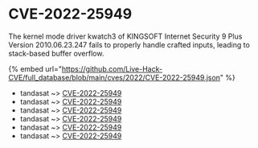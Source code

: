 # CVE-2022-25949

The kernel mode driver kwatch3 of KINGSOFT Internet Security 9 Plus Version 2010.06.23.247 fails to properly handle crafted inputs, leading to stack-based buffer overflow.

{% embed url="https://github.com/Live-Hack-CVE/full_database/blob/main/cves/2022/CVE-2022-25949.json" %}


* tandasat ~> [CVE-2022-25949](https://www.alice-snow.ru/2022/database/cve-2022-25949/cve-2022-25949-tandasat)
* tandasat ~> [CVE-2022-25949](https://www.alice-snow.ru/2022/database/cve-2022-25949/cve-2022-25949-tandasat)
* tandasat ~> [CVE-2022-25949](https://www.alice-snow.ru/2022/database/cve-2022-25949/cve-2022-25949-tandasat)
* tandasat ~> [CVE-2022-25949](https://www.alice-snow.ru/2022/database/cve-2022-25949/cve-2022-25949-tandasat)
* tandasat ~> [CVE-2022-25949](https://www.alice-snow.ru/2022/database/cve-2022-25949/cve-2022-25949-tandasat)
* tandasat ~> [CVE-2022-25949](https://www.alice-snow.ru/2022/database/cve-2022-25949/cve-2022-25949-tandasat)